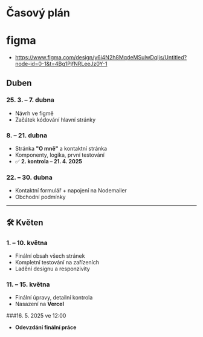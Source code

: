 # Časový plán

# figma
- https://www.figma.com/design/y6i4N2h8MqdeMSulwDqIjs/Untitled?node-id=0-1&t=4Bg1PjfNRLeeJz0Y-1

## Duben

### 25. 3. – 7. dubna
- Návrh ve figmě
- Začátek kódování hlavní stránky

### 8. – 21. dubna
- Stránka **"O mně"** a kontaktní stránka
- Komponenty, logika, první testování
- ✅ **2. kontrola – 21. 4. 2025**

### 22. – 30. dubna
- Kontaktní formulář + napojení na Nodemailer
- Obchodní podmínky

---

## 🛠️ Květen

### 1. – 10. května
- Finální obsah všech stránek
- Kompletní testování na zařízeních
- Ladění designu a responzivity

### 11. – 15. května
- Finální úpravy, detailní kontrola
- Nasazení na **Vercel**

###16. 5. 2025 ve 12:00
- **Odevzdání finální práce**
